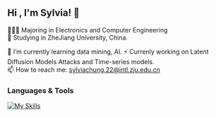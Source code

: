 ## Hi , I'm Sylvia! 👋

👩🏻‍💻 Majoring in Electronics and Computer Engineering<br/>
🔭 Studying in ZheJiang University, China. <br/>

🌱 I’m currently learning data mining, AI.
⚡ Currenly working on Latent Diffusion Models Attacks and Time-series models.<br/>
📫 How to reach me: sylviachung.22@intl.zju.edu.cn<br/>
  
### Languages & Tools 
[![My Skills](https://skillicons.dev/icons?i=c,cpp,py,matlab,pytorch,ubuntu,anaconda,linux)](https://skillicons.dev)

<!--
**sylviaaacys/sylviaaacys** is a ✨ _special_ ✨ repository because its `README.md` (this file) appears on your GitHub profile.

Here are some ideas to get you started:

- 🔭 I’m currently working on ...
- 🌱 I’m currently learning ...
- 👯 I’m looking to collaborate on ...
- 🤔 I’m looking for help with ...
- 💬 Ask me about ...
- 📫 How to reach me: ...
- 😄 Pronouns: ...
- ⚡ Fun fact: ...
-->
